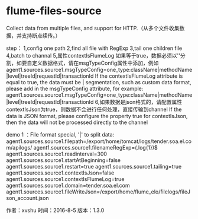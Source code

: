 # flume-files-source
Collect data from multiple files, and support for HTTP.（从多个文件收集数据，并支持断点续传。）
 
step：
  1,config one path
  2,find all file with RegExp
  3,tail one children file
  4,batch to channal
  5,属性contextIsFlumeLog 如果等于true，数据必须以'\'分割，如要自定义数据格式，请在msgTypeConfig属性中添加，例如
    agent1.sources.source1.msgTypeConfig=one_type:className|methodName|level|treeId|requestId|transactionId
     If the contextIsFlumeLog attribute is equal to true,
        the data must be | segmentation,
        such as custom data format, please add in the msgTypeConfig attribute, for example:
        agent1.sources.source1.msgTypeConfig=one_type:className|methodName|level|treeId|requestId|transactionId
  6,如果数据是json格式的，请配置属性contextIsJson为true，则数据不会进行任何处理，直接传输到channel
        If the data is JSON format, please configure the property true for contextIsJson, then the data will not be processed directly to the channel
 
 demo 1 ：File format special, '|' to split data:
  agent1.sources.source1.filepath=/export/home/tomcat/logs/tender.soa.el.com/apilogs/
  agent1.sources.source1.filenameRegExp=(.log{1})$
  agent1.sources.source1.readinterval=300
  agent1.sources.source1.startAtBeginning=false
  agent1.sources.source1.restart=true
  agent1.sources.source1.tailing=true
  agent1.sources.source1.contextIsJson=false
  agent1.sources.source1.contextIsFlumeLog=true
  agent1.sources.source1.domain=tender.soa.el.com
  agent1.sources.source1.fileWriteJson=/export/home/flume_elo/filelogs/fileJson_account.json
 
作者：xvshu
时间：2016-8-5
版本：1.3.0
 
